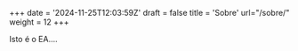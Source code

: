 +++
date = '2024-11-25T12:03:59Z'
draft = false
title = 'Sobre'
url="/sobre/"
weight = 12
+++
<div class="top_box"> </div>
Isto é o EA....
